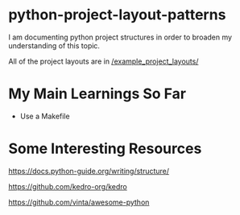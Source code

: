# python-project-layout-patterns

I am documenting python project structures in order to broaden my understanding of this topic.

All of the project layouts are in [/example_project_layouts/](./example_project_layouts/)

# My Main Learnings So Far 

* Use a Makefile

# Some Interesting Resources

https://docs.python-guide.org/writing/structure/

https://github.com/kedro-org/kedro

https://github.com/vinta/awesome-python

